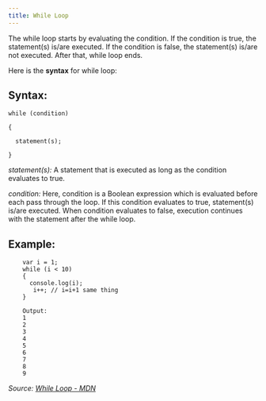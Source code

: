 ```yaml
---
title: While Loop
---
```

The while loop starts by evaluating the condition. If the condition is true, the statement(s) is/are executed. If the condition is false, the statement(s) is/are not executed. After that, while loop ends.

Here is the **syntax** for while loop:

## Syntax:

    while (condition)

    {

      statement(s);

    }

_statement(s):_ A statement that is executed as long as the condition evaluates to true.

_condition:_ Here, condition is a Boolean expression which is evaluated before each pass through the loop. If this condition evaluates to true, statement(s) is/are executed. When condition evaluates to false, execution continues with the statement after the while loop.

## Example:

        var i = 1;
        while (i < 10) 
        {
          console.log(i);
           i++; // i=i+1 same thing
        }

        Output:
        1 
        2 
        3 
        4
        5
        6
        7
        8
        9

*Source: [While Loop - MDN](https://developer.mozilla.org/en-US/docs/Web/JavaScript/Reference/Statements/while)*
